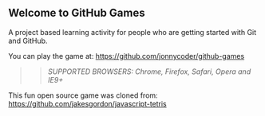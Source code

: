 ## Welcome to GitHub Games

A project based learning activity for people who are getting started with Git and GitHub.

You can play the game at: https://github.com/jonnycoder/github-games
>> _*SUPPORTED BROWSERS*: Chrome, Firefox, Safari, Opera and IE9+_

This fun open source game was cloned from: https://github.com/jakesgordon/javascript-tetris
